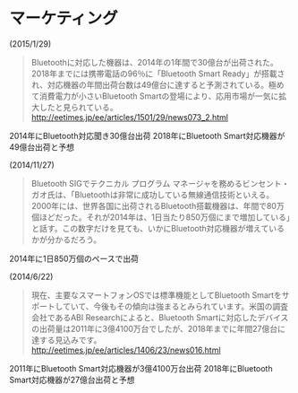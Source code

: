 # マーケティング

(2015/1/29)
>Bluetoothに対応した機器は、2014年の1年間で30億台が出荷された。2018年までには携帯電話の96％に「Bluetooth Smart Ready」が搭載され、対応機器の年間出荷台数は49億台に達すると予測されている。極めて消費電力が小さいBluetooth Smartの登場により、応用市場が一気に拡大したと見られている。 http://eetimes.jp/ee/articles/1501/29/news073_2.html

2014年にBluetooth対応聞き30億台出荷
2018年にBluetooth Smart対応機器が49億台出荷と予想

(2014/11/27)
>Bluetooth SIGでテクニカル プログラム マネージャを務めるビンセント・ガオ氏は、「Bluetoothは非常に成功している無線通信技術といえる。2000年には、世界各国に出荷されるBluetooth搭載機器は、年間で80万個ほどだった。それが2014年は、1日当たり850万個にまで増加している」と話す。この数字だけを見ても、いかにBluetooth対応機器が増えているかが分かるだろう。

2014年に1日850万個のペースで出荷

(2014/6/22)
> 現在、主要なスマートフォンOSでは標準機能としてBluetooth Smartをサポートしていて、今後もその傾向は強まるとみられています。米国の調査会社であるABI Researchによると、Bluetooth Smartに対応したデバイスの出荷量は2011年に3億4100万台でしたが、2018年までに年間27億台に達する見込みです。 http://eetimes.jp/ee/articles/1406/23/news016.html

2011年にBluetooth Smart対応機器が3億4100万台出荷
2018年にBluetooth Smart対応機器が27億台出荷と予想